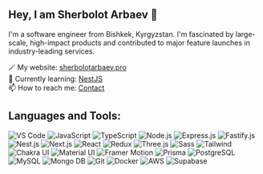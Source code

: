 ## Hey, I am Sherbolot Arbaev 👋

I'm a software engineer from Bishkek, Kyrgyzstan. I'm fascinated by large-scale, high-impact products and contributed to major feature launches in industry-leading services.

🪄 My website: [sherbolotarbaev.pro](https://sherbolotarbaev.pro) <br>
🧩 Currently learning: [NestJS](https://nestjs.com) <br>
📫 How to reach me: [Contact](https://sherbolotarbaev.pro/#contact) <br>

## Languages and Tools:
![VS Code](https://img.shields.io/badge/-VSㅤCode-161b22?style=for-the-badge&logo=VisualStudioCode&logoColor=fafafa)
![JavaScript](https://img.shields.io/badge/-JavaScript-161b22?style=for-the-badge&logo=JavaScript&logoColor=fafafa)
![TypeScript](https://img.shields.io/badge/-TypeScript-161b22?style=for-the-badge&logo=TypeScript&logoColor=fafafa)
![Node.js](https://img.shields.io/badge/-Node.js-161b22?style=for-the-badge&logo=Node.js&logoColor=fafafa)
![Express.js](https://img.shields.io/badge/-Express.js-161b22?style=for-the-badge&logo=Express&logoColor=fafafa)
![Fastify.js](https://img.shields.io/badge/-Fastify.js-161b22?style=for-the-badge&logo=Fastify&logoColor=fafafa)
![Nest.js](https://img.shields.io/badge/-Nest.js-161b22?style=for-the-badge&logo=NestJS&logoColor=fafafa)
![Next.js](https://img.shields.io/badge/-Next.js-161b22?style=for-the-badge&logo=Next.js&logoColor=fafafa)
![React](https://img.shields.io/badge/-React-161b22?style=for-the-badge&logo=React&logoColor=fafafa)
![Redux](https://img.shields.io/badge/-Redux-161b22?style=for-the-badge&logo=Redux&logoColor=fafafa)
![Three.js](https://img.shields.io/badge/-Three.js-161b22?style=for-the-badge&logo=Three.js&logoColor=fafafa)
![Sass](https://img.shields.io/badge/-Sass-161b22?style=for-the-badge&logo=Sass&logoColor=fafafa)
![Tailwind](https://img.shields.io/badge/-Tailwind-161b22?style=for-the-badge&logo=Tailwind%20CSS&logoColor=fafafa)
![Chakra UI](https://img.shields.io/badge/-Chakra%20UI-161b22?style=for-the-badge&logo=Chakra%20UI&logoColor=fafafa)
![Material UI](https://img.shields.io/badge/-Material%20UI-161b22?style=for-the-badge&logo=Material-UI&logoColor=fafafa)
![Framer Motion](https://img.shields.io/badge/-Framer%20Motion-161b22?style=for-the-badge&logo=Framer&logoColor=fafafa)
![Prisma](https://img.shields.io/badge/-Prisma-161b22?style=for-the-badge&logo=Prisma&logoColor=fafafa)
![PostgreSQL](https://img.shields.io/badge/-PostgreSQL-161b22?style=for-the-badge&logo=PostgreSQL&logoColor=fafafa)
![MySQL](https://img.shields.io/badge/-MySQL-161b22?style=for-the-badge&logo=MySQL&logoColor=fafafa)
![Mongo DB](https://img.shields.io/badge/-Mongo%20DB-161b22?style=for-the-badge&logo=MongoDB&logoColor=fafafa)
![Git](https://img.shields.io/badge/-Git-161b22?style=for-the-badge&logo=Git&logoColor=fafafa)
![Docker](https://img.shields.io/badge/-Docker-161b22?style=for-the-badge&logo=Docker&logoColor=fafafa)
![AWS](https://img.shields.io/badge/-AWS-161b22?style=for-the-badge&logo=Amazon%20AWS&logoColor=fafafa)
![Supabase](https://img.shields.io/badge/-Supabase-161b22?style=for-the-badge&logo=Supabase&logoColor=fafafa)



<!-- ### Follow Me:
[![Instagram](https://img.shields.io/badge/-Instagram-fff?style=for-the-badge&logo=instagram&logoColor=000)](https://www.instagram.com/thearbaev/)
[![YouTube](https://img.shields.io/badge/-YouTube-fff?style=for-the-badge&logo=YouTube&logoColor=000)](https://www.youtube.com/@arbaevsherbolot)
[![YouTube](https://img.shields.io/badge/-Twitter-fff?style=for-the-badge&logo=Twitter&logoColor=000)](https://twitter.com/arbaevsherbolot)
### My stats:
[![Anurag's GitHub stats](https://github-readme-stats.vercel.app/api?username=anuraghazra&show_icons=true&theme=dark)](https://github.com/anuraghazra/github-readme-stats) 

[![Top Langs](https://github-readme-stats.vercel.app/api/top-langs/?username=anuraghazra&layout=compact&theme=dark)](https://github.com/anuraghazra/github-readme-stats)

 -->
